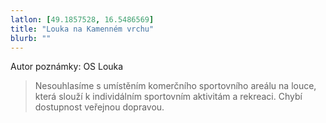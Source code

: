 ```yaml
---
latlon: [49.1857528, 16.5486569]
title: "Louka na Kamenném vrchu"
blurb: ""
---
```


Autor poznámky: OS Louka

> Nesouhlasíme s umístěním komerčního sportovního areálu na louce, která slouží k individálním sportovním aktivitám a rekreaci. Chybí dostupnost veřejnou dopravou.
